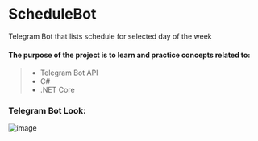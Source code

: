 # ScheduleBot
Telegram Bot that lists schedule for selected day of the week

#### The purpose of the project is to learn and practice concepts related to:
> - Telegram Bot API
> - C#
> - .NET Core

### Telegram Bot Look:
![image](https://user-images.githubusercontent.com/63263301/168603268-72735020-e165-4853-b932-73983f493d8d.png)
